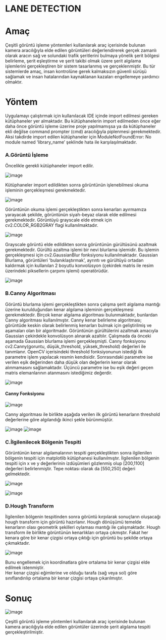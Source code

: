# LANE DETECTION

# Amaç
Çeşitli görüntü işleme yöntemleri kullanılarak araç içerisinde bulunan kamera aracılığıyla elde edilen görüntüleri değerlendirerek gerçek zamanlı olarak aracın sağ ve solundaki trafik şeritlerini bulmaya yönelik şerit bölgesi belirleme, şerit eşleştirme ve şerit takibi olmak üzere şerit algılama işlemlerini gerçekleştiren bir sistem tasarlanmış ve gerçeklenmiştir. Bu tür sistemlerde amaç, insan kontrolüne gerek kalmaksızın güvenli sürüşü sağlamak ve insan hatalarından kaynaklanan kazaları engellemeye yardımcı olmaktır.

# Yöntem
Uygulamayı çalıştırmak için kullanılacak IDE içinde import edilmesi gereken kütüphaneler yer almaktadır. 
Bu kütüphanelerin import edilmeden önce eğer daha önce görüntü işleme üzerine proje yapılmamışsa ya da kütüphaneler ekli değilse command prompter (cmd) aracılığıyla piplenmesi gerekmektedir. Aksi takdirde import edilen kütüphaneler için ModuleNotFoundError: No module named ‘library_name’ şeklinde hata ile karşılaşılmaktadır.

### A.Görüntü İşleme
Öncelikle gerekli kütüphaneler import edilir.

![image](https://user-images.githubusercontent.com/73740709/166804915-2c9184a8-f09e-4109-8930-d89a24d0864c.png)

Kütüphaneler import edildikten sonra görüntünün işlenebilmesi okuma işleminin gerçekleşmesi gerekmektedir.

![image](https://user-images.githubusercontent.com/73740709/166805020-f0ab5bc5-76c2-44ee-a4e1-8697b4147a7e.png)

Görüntünün okuma işlemi gerçekleştikten sonra kenarları ayırmamıza yarayacak şekilde, görüntünün siyah-beyaz olarak elde edilmesi gerekmektedir. 
Görüntüyü grayscale elde etmek için  cv2.COLOR_RGB2GRAY flagi kullanılmaktadır.

![image](https://user-images.githubusercontent.com/73740709/166805088-17ac69f7-6738-4ac5-825a-dc8d2ae6f485.png)

Grayscale görüntü elde edildikten sonra görüntünün gürültüsünü azaltmak gerekmektedir. Gürültü azaltma işlemi bir nevi blurlama işlemidir. Bu işlemin gerçekleşmesi için cv2.GaussianBlur fonksiyonu kullanılmaktadır. Gaussian Blurlama, görüntüleri 'bulanıklaştırmak', ayrıntı ve gürültüyü ortadan kaldırmak için kullanılan 2 boyutlu konvolüsyon (çekirdek matris ile resim üzerindeki piksellerin çarpımı işlemi) operatörüdür.

![image](https://user-images.githubusercontent.com/73740709/166805160-52bd4f6d-fdf7-4c5a-827c-f0dd8c31a107.png)

### B.Canny Algoritması
Görüntü blurlama işlemi gerçekleştikten sonra çalışma şerit algılama mantığı üzerine kurulduğundan kenar algılama işleminin gerçekleşmesi gerekmektedir. 
Birçok kenar algılama algoritması bulunmaktadır, bunlardan Canny algoritması kullanılmıştır. 
Canny kenar belirleme algoritması; görüntüde keskin olarak belirlenmiş kenarları bulmak için geliştirilmiş ve aşamaları olan bir algoritmadır. 
Görüntünün gürültülerini azaltmak amacıyla Gaussian çekirdekle konvolüsyon alınarak azaltılır. 
Çalışmada da önceki aşamada Gaussian blurlama işlemi gerçekleşmişti. 
Canny fonksiyonu cv2.Canny(goruntu, düşük_threshold, yüksek_threshold)  değerleri ile tanımlanır. 
OpenCV içerisindeki threshold fonksiyonunun istediği ilk parametre işlem yapılacak resmin kendisidir. 
Sonrasındaki parametre ise verilen eşik değerinden daha düşük olan değerlerin kenar olarak alınmamasını sağlamaktadır. 
Üçüncü parametre ise bu eşik değeri geçen matris elemanlarının atanmasını istediğimiz değerdir.

![image](https://user-images.githubusercontent.com/73740709/166805477-3533896c-d1ab-4373-a670-4a4e485b6766.png)

#### Canny Fonksiyonu

![image](https://user-images.githubusercontent.com/73740709/166805606-1ab2a2a5-dda4-4ccf-b61d-823be154d9c8.png)

Canny algoritması ile birlikte aşağıda verilen ilk görüntü kenarların threshold değerlerine göre algılandığı ikinci şekle bürünmüştür.

![image](https://user-images.githubusercontent.com/73740709/166805679-8728ac3c-41f8-4e8f-ac5d-715dbd88ee0b.png)
 ![image](https://user-images.githubusercontent.com/73740709/166805728-cfbf6102-49c1-40d8-b0ec-a4f26a5c65b8.png)

### C.İlgilenilecek Bölgenin Tespiti
Görüntünün kenar algılamalarının tespiti gerçekleştikten sonra ilgilenilen bölgenin tespiti için matplotlib kütüphanesi kullanılmıştır.
İlgilenilen bölgenin tespiti için x ve y değerlerinin izdüşümleri gözlenmiş olup [200,1100] değerleri belirlenmiştir. 
Tepe noktası olarak da [550,250] değeri gelmektedir.

![image](https://user-images.githubusercontent.com/73740709/166805850-a9eb4fba-a38f-4138-b06f-c42f9ac08601.png)

![image](https://user-images.githubusercontent.com/73740709/166805899-ecce27ae-9b84-47f9-b1d4-5e9fcb7d26e0.png)

### D.Hough Transform
İlgilenilen bölgenin tespitinden sonra görüntü kırpılarak sonuçların oluşacağı hough transform için görüntü hazırlanır. 
Hough dönüşümü temelde kenarların olası geometrik şekilleri oylaması mantığı ile çalışmaktadır. 
Hough transform ile birlikte görüntünün kenarlıkları ortaya çıkmıştır. 
Fakat her kenara göre bir kenar çizgisi ortaya çıktığı için görüntü bu şekilde ortaya çıkmaktadır.

![image](https://user-images.githubusercontent.com/73740709/166806266-26d6caaf-89ee-4e6e-abbb-411328aaa7f0.png)

Bunu engellemek için koordinatlara göre ortalama bir kenar çizgisi elde edilmek istenmiştir.  
Her kenar çizgisi eğimlerine ve olduğu tarafa (sağ veya sol) göre sınıflandırılıp ortalama bir kenar çizgisi ortaya çıkarılmıştır.

# Sonuç

![image](https://user-images.githubusercontent.com/73740709/166806443-7662628f-d8a2-4d22-a540-5fb415324276.png)

Çeşitli görüntü işleme yöntemleri kullanılarak araç içerisinde bulunan kamera aracılığıyla elde edilen görüntüler üzerinde şerit algılama tespiti gerçekleştirilmiştir.
